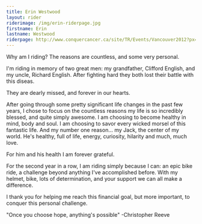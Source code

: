 ```yaml
---
title: Erin Westwood
layout: rider
riderimage: /img/erin-riderpage.jpg
firstname: Erin
lastname: Westwood
riderpage: http://www.conquercancer.ca/site/TR/Events/Vancouver2012?px=2879952&pg=personal&fr_id=1413
---
```


Why am I riding?  The reasons are countless, and some very personal.

I'm riding in memory of two great men:  my grandfather, Clifford English, and my uncle, Richard English.  After fighting hard they both lost their battle with this diseas.

They are dearly missed, and forever in our hearts.

After going through some pretty significant life changes in the past few years, I chose to focus on the countless reasons my life is so incredibly blessed, and quite simply awesome.  I am choosing to become healthy in mind, body and soul.  I am choosing to savor every wicked morsel of this fantastic life.  And my number one reason... my Jack, the center of my world.  He's healthy, full of life, energy, curiosity, hilarity and much, much love.

For him and his health I am forever grateful.

For the second year in a row, I am riding simply because I can:  an epic bike ride, a challenge beyond anything I've accomplished before.  With my helmet, bike, lots of determination, and your support we can all make a difference.

I thank you for helping me reach this financial goal, but more important, to conquer this personal challenge.

"Once you choose hope, anything's possible"
-Christopher Reeve
